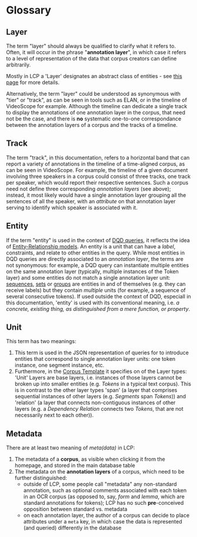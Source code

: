 # Glossary

## Layer

The term "layer" should always be qualified to clarify what it refers to. Often, it will occur in the phrase "**annotation layer**", in which case it refers to a level of representation of the data that corpus creators can define arbitrarily.

Mostly in LCP a 'Layer' designates an abstract class of entities - see [this page](model.md#layers) for more details.

Alternatively, the term "layer" could be understood as synonymous with "tier" or "track", as can be seen in tools such as ELAN, or in the timeline of VideoScope for example. Although the timeline can dedicate a single track to display the annotations of one annotation layer in the corpus, that need not be the case, and there is **no** systematic one-to-one correspondance between the annotation layers of a corpus and the tracks of a timeline.

## Track

The term "track", in this documentation, refers to a horizontal band that can report a variety of annotations in the timeline of a time-aligned corpus, as can be seen in VideoScope. For example, the timeline of a given document involving three speakers in a corpus could consist of three tracks, one track per speaker, which would report their respective sentences. Such a corpus need not define three corresponding _annotation layers_ (see above); instead, it most likely would have a single annotation layer grouping all the sentences of all the speaker, with an _attribute_ on that annotation layer serving to identify which speaker is associated with it.

## Entity

If the term "entity" is used in the context of [DQD queries](dqd.md), it reflects the idea of [Entity-Relationship models](https://en.wikipedia.org/wiki/Entity%E2%80%93relationship_model). An entity is a unit that can have a _label_, constraints, and relate to other entities in the query. While most entities in DQD queries are directly associated to an _annotation layer_, the terms are not synonymous: for example, a DQD query can instantiate multiple entities on the same annotation layer (typically, multiple instances of the Token layer) and some entities do not match a single annotation layer unit: [sequences](sequence.md), [sets](set.md) or [groups](group.md) are entities in and of themselves (e.g. they can receive labels) but they contain _multiple_ units (for example, a sequence of several consecutive tokens).
If used outside the context of DQD, especiall in this documentation, 'entity' is used with its conventional meaning, i.e. *a concrete, existing thing, as distinguished from a mere function, or property*.

## Unit

This term has two meanings:
 1. This term is used in the JSON representation of queries for to introduce entities that correspond to single annotation layer units: one token instance, one segment instance, etc.
 2. Furthermore, in the [Corpus Template](corpus-template.md) it specifies on of the Layer types: 'Unit' Layers are base layers, i.e. instances of those layers cannot be broken up into smaller entities (e.g. *Tokens* in a typical text corpus). This is in contrast to the other layer types 'span' (a layer that comprises sequential instances of other layers (e.g. *Segments* span *Tokens*)) and 'relation' (a layer that connects non-contiguous instances of other layers (e.g. a *Dependency Relation* connects two *Tokens*, that are not necessarily next to each other)).

## Metadata

There are at least two meaning of _meta(data)_ in LCP:

 1. The metadata of a **corpus**, as visible when clicking it from the homepage, and stored in the main database table
 2. The metadata on the **annotation layers** of a corpus, which need to be further distinguished:
    - outside of LCP, some people call "metadata" any non-standard annotation, such as optional comments associated with each token in an OCR corpus (as opposed to, say, _form_ and _lemma_, which are standard annotations for tokens); LCP has no such **pre**-conceived opposition between standard vs. metadata
    - on each annotation layer, the author of a corpus can decide to place attributes under a `meta` key, in which case the data is represented (and queried) differently in the database

